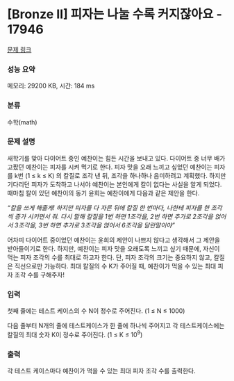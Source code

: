 # [Bronze II] 피자는 나눌 수록 커지잖아요 - 17946 

[문제 링크](https://www.acmicpc.net/problem/17946) 

### 성능 요약

메모리: 29200 KB, 시간: 184 ms

### 분류

수학(math)

### 문제 설명

<p>새학기를 맞아 다이어트 중인 예찬이는 힘든 시간을 보내고 있다. 다이어트 중 너무 배가 고팠던 예찬이는 피자를 시켜 먹기로 한다. 피자 맛을 오래 느끼고 싶었던 예찬이는 피자를 k번 (1 ≤ k ≤ K) 의 칼질로 조각 낸 뒤, 조각을 하나하나 음미하려고 계획했다. 하지만 기다리던 피자가 도착하고 나서야 예찬이는 본인에게 칼이 없다는 사실을 알게 되었다. 때마침 칼이 있던 예찬이의 동기 윤희는 예찬이에게 다음과 같은 제안을 한다. </p>

<p><em>“칼을 쓰게 해줄게! 하지만 피자를 다 자른 뒤에 칼질 한 번마다, 나한테 피자를 한 조각씩 증가 시키면서 줘. 다시 말해 칼질을 1번 하면 1조각을, 2번 하면 추가로 2조각을 얹어서 3조각을, 3번 하면 추가로 3조각을 얹어서 6조각을 달란말이야”</em></p>

<p>어차피 다이어트 중이었던 예찬이는 윤희의 제안이 나쁘지 않다고 생각해서 그 제안을 받아들이기로 한다. 하지만, 예찬이는 피자 맛을 오래도록 느끼고 싶기 때문에, 자신이 먹는 피자 조각의 수를 최대로 하고자 한다. 단, 피자 조각의 크기는 중요하지 않고, 칼질은 직선으로만 가능하다. 최대 칼질의 수 K가 주어질 때, 예찬이가 먹을 수 있는 최대 피자 조각 수를 구해주자!</p>

### 입력 

 <p>첫째 줄에는 테스트 케이스의 수 N이 정수로 주어진다. (1 ≤ N ≤ 1000)</p>

<p>다음 줄부터 N개의 줄에 테스트케이스가 한 줄에 하나씩 주어지고 각 테스트케이스에는 칼질의 최대 숫자 K이 정수로 주어진다. (1 ≤ K ≤ 10<sup>9</sup>)</p>

### 출력 

 <p>각 테스트 케이스마다 예찬이가 먹을 수 있는 최대 피자 조각 수를 출력한다.</p>

